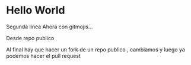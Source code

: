 # Hello World
Segunda linea
Ahora con gitmojis...


Desde repo publico

Al final hay que hacer un fork de un repo publico
, cambiamos y luego ya podemos hacer el pull request


